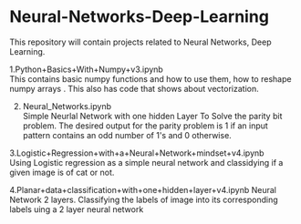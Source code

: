 # Neural-Networks-Deep-Learning
This repository will contain projects related to Neural Networks, Deep Learning.

1.Python+Basics+With+Numpy+v3.ipynb    
This contains basic numpy functions and how to use them,  how to reshape numpy arrays . This also has code that shows about vectorization.

2. Neural_Networks.ipynb  
Simple Neurlal Network with one hidden Layer
To Solve the parity bit problem. The desired output for the parity problem is 1 if an input pattern contains an odd number of 1's and 0 otherwise.

3.Logistic+Regression+with+a+Neural+Network+mindset+v4.ipynb  
Using Logistic regression as a simple neural network and classidying if a given image is of cat or not.

4.Planar+data+classification+with+one+hidden+layer+v4.ipynb
Neural Network 2 layers.
Classifying the labels of image into its corresponding labels uing a 2 layer neural network 
